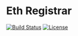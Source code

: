 # Eth Registrar

[![Build Status](https://travis-ci.com/ensdomains/ethregistrar.svg?branch=master)](https://travis-ci.com/ensdomains/ethregistrar) [![License](https://img.shields.io/badge/License-BSD--2--Clause-blue.svg)](LICENSE)
